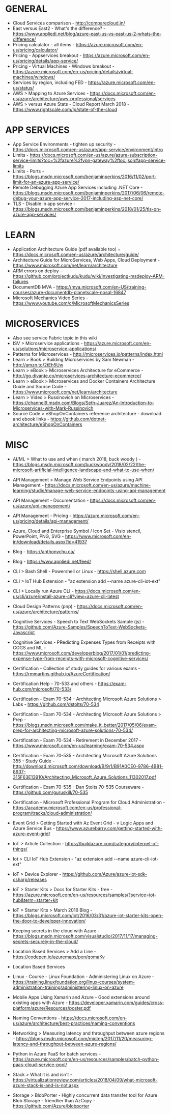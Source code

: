 # GENERAL
* Cloud Services comparison - <http://comparecloud.in/>
* East versus East2 - What's the difference? - https://www.appliedi.net/blog/azure-east-us-vs-east-us-2-whats-the-difference/
* Pricing calculator - all items - https://azure.microsoft.com/en-us/pricing/calculator/
* Pricing - Appservices breakout - https://azure.microsoft.com/en-us/pricing/details/app-service/ 
* Pricing - Virtual Machines - Windows breakout - https://azure.microsoft.com/en-us/pricing/details/virtual-machines/windows/
* Services by region, including FED - https://azure.microsoft.com/en-us/status/
* AWS > Mapping to Azure Services - https://docs.microsoft.com/en-us/azure/architecture/aws-professional/services
* AWS > versus Azure Stats - Cloud Report March 2018 - https://www.rightscale.com/lp/state-of-the-cloud

# APP SERVICES
* App Service Environments - tighten up security - https://docs.microsoft.com/en-us/azure/app-service/environment/intro
* Limits - https://docs.microsoft.com/en-us/azure/azure-subscription-service-limits?toc=%2fazure%2fvpn-gateway%2ftoc.json#app-service-limits
* Limits - Ports - https://blogs.msdn.microsoft.com/benjaminperkins/2016/11/02/port-limit-for-an-azure-app-service/
* Remote Debugging Azure App Services including .NET Core - https://blogs.msdn.microsoft.com/benjaminperkins/2017/06/06/remote-debug-your-azure-app-service-2017-including-asp-net-core/
* TLS - Disable in app service - https://blogs.msdn.microsoft.com/benjaminperkins/2018/01/25/tls-on-azure-app-services/

# LEARN
* Application Architecture Guide (pdf available too) = https://docs.microsoft.com/en-us/azure/architecture/guide/
* Architecture Guide for MicroServices, Web Apps, Cloud Deployment - https://www.microsoft.com/net/learn/architecture
* ARM errors on deploy - https://github.com/projectkudu/kudu/wiki/Investigating-msdeploy-ARM-failures
* DocumentDB MVA - https://mva.microsoft.com/en-US/training-courses/azure-documentdb-planetscale-nosql-16847
* Microsoft Mechanics Video Series - https://www.youtube.com/c/MicrosoftMechanicsSeries

# MICROSERVICES
* Also see service Fabric topic in this wiki
* ISV > Microservice applications - https://azure.microsoft.com/en-us/solutions/microservice-applications/
* Patterns for Microservices - http://microservices.io/patterns/index.html
* Learn > Book > Building Microservices by Sam Newman - http://amzn.to/2tEh5Uw
* Learn > eBook > Microservices Architecture for eCommerce - http://go.divante.co/microservices-architecture-ecommerce/
* Learn > eBook > Microservices and Docker Containers Architecture Guide and Source Code - https://www.microsoft.com/net/learn/architecture
* Learn > Video > Russinovich on Microservices - https://channel9.msdn.com/Blogs/Seth-Juarez/An-Introduction-to-Microservices-with-Mark-Russinovich
* Source Code > eShopOnContainers reference architecture - download and ebook links - https://github.com/dotnet-architecture/eShopOnContainers

# MISC
* AI/ML > What to use and when ( march 2018, buck woody ) - <https://blogs.msdn.microsoft.com/buckwoody/2018/02/22/the-microsoft-artificial-intelligence-landscape-and-what-to-use-when/>
* API Management > Manage Web Service Endpoints using API Management - <https://docs.microsoft.com/en-us/azure/machine-learning/studio/manage-web-service-endpoints-using-api-management>
* API Management - Documentation - <https://docs.microsoft.com/en-us/azure/api-management/>
* API Management - Pricing - <https://azure.microsoft.com/en-us/pricing/details/api-management/>
* Azure, Cloud and Enterprise Symbol / Icon Set - Visio stencil, PowerPoint, PNG, SVG - https://www.microsoft.com/en-in/download/details.aspx?id=41937
* Blog - https://anthonychu.ca/
* Blog - https://www.appliedi.net/feed/
* CLI > Bash Shell - Powershell or Linux - https://shell.azure.com
* CLI > IoT Hub Extension - "az extension add --name azure-cli-iot-ext"
* CLI > Locally run Azure CLI - https://docs.microsoft.com/en-us/cli/azure/install-azure-cli?view=azure-cli-latest
* Cloud Design Patterns (pnp) - https://docs.microsoft.com/en-us/azure/architecture/patterns/
* Cognitive Services - Speech to Text WebSockets Sample (js) - https://github.com/Azure-Samples/SpeechToText-WebSockets-Javascript
* Cognitive Services - PRedicting Expenses Types from Receipts with COGS and ML - https://www.microsoft.com/developerblog/2017/01/01/predicting-expense-type-from-receipts-with-microsoft-cognitive-services/
* Certification - Collection of study guides for various exams - https://rmmartins.github.io/AzureCertification/
* Certification Help - 70-533 and others - https://exam-hub.com/microsoft/70-533/
* Certification - Exam 70-534 - Architecting Microsoft Azure Solutions > Labs - https://github.com/dstolts/70-534
* Certification - Exam 70-534 - Architecting Microsoft Azure Solutions > Prep - https://blogs.msdn.microsoft.com/make_it_better/2017/05/06/exam-prep-for-architecting-microsoft-azure-solutions-70-534/
* Certification - Exam 70-534 - Retirement in December 2017 - https://www.microsoft.com/en-us/learning/exam-70-534.aspx
* Certification - Exam 70-535 - Architecting Microsoft Azure Solutions 355 - Study Guide - http://download.microsoft.com/download/B/9/1/B91A0CE0-9786-4B81-8937-315F63E13910/Architecting_Microsoft_Azure_Solutions_11302017.pdf
* Certification - Exam 70-535 - Dan Stolts 70-535 Courseware - https://github.com/guruskill/70-535
* Certification - Microsoft Professional Program for Cloud Administration - https://academy.microsoft.com/en-us/professional-program/tracks/cloud-administration/ 
* Event Grid > Getting Started with Az Event Grid - v Logic Apps and Azure Service Bus - https://www.azurebarry.com/getting-started-with-azure-event-grid/
* IoT > Article Collection - https://buildazure.com/category/internet-of-things/
* Iot > CLI IoT Hub Extension - "az extension add --name azure-cli-iot-ext"
* IoT > Device Explorer - https://github.com/Azure/azure-iot-sdk-csharp/releases
* IoT > Starter Kits > Docs for Starter Kits - free - https://azure.microsoft.com/en-us/resources/samples/?service=iot-hub&term=starter+kit
* IoT > Starter Kits > March 2016 Blog - https://blogs.microsoft.com/iot/2016/03/31/azure-iot-starter-kits-open-the-door-to-developer-innovation/
* Keeping secrets in the cloud with Azure - https://blogs.msdn.microsoft.com/visualstudio/2017/11/17/managing-secrets-securely-in-the-cloud/
* Location Based Services > Add a Line - https://codepen.io/azuremaps/pen/qomaKv
* Location Based Services
* Linux - Course - Linux Foundation - Administering Linux on Azure - https://training.linuxfoundation.org/linux-courses/system-administration-training/administering-linux-on-azure
* Mobile Apps Using Xamarin and Azure - Good extensions around existing apps with Azure - https://developer.xamarin.com/guides/cross-platform/azure/Resources/poster.pdf
* Naming Conventions - https://docs.microsoft.com/en-us/azure/architecture/best-practices/naming-conventions
* Networking > Measuring latency and throughput between azure regions - https://blogs.msdn.microsoft.com/mioteg/2017/11/20/measuring-latency-and-throughput-between-azure-regions/
* Python in Azure PaaS for batch services - https://azure.microsoft.com/en-us/resources/samples/batch-python-paas-cloud-service-pool/

* Stack > What it is and isn't - https://virtualizationreview.com/articles/2018/04/09/what-microsoft-azure-stack-is-and-is-not.aspx
* Storage > BlobPorter - Highly concurrent data transfer tool for Azure Blob Storage - friendlier than AzCopy -  https://github.com/Azure/blobporter



